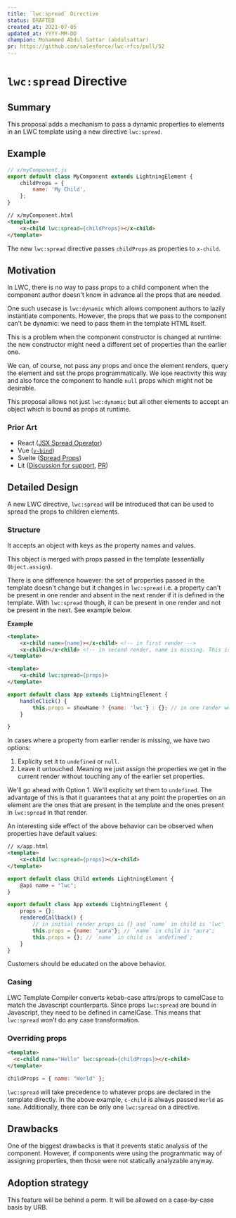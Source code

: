 ```yaml
---
title: `lwc:spread` Directive
status: DRAFTED
created_at: 2021-07-05
updated_at: YYYY-MM-DD
champion: Mohammed Abdul Sattar (abdulsattar)
pr: https://github.com/salesforce/lwc-rfcs/pull/52
---
```


# `lwc:spread` Directive

## Summary
This proposal adds a mechanism to pass a dynamic properties to elements in
an LWC template using a new directive `lwc:spread`.

## Example
```js
// x/myComponent.js
export default class MyComponent extends LightningElement {
    childProps = { 
        name: 'My Child',
    };
}
```
```html
// x/myComponent.html
<template>
    <x-child lwc:spread={childProps}></x-child>
</template>
```

The new `lwc:spread` directive passes `childProps` as properties to `x-child`.

## Motivation

In LWC, there is no way to pass props to a child component when the component author
doesn't know in advance all the props that are needed.

One such usecase is `lwc:dynamic` which allows component authors to lazily instantiate components. However,
the props that we pass to the component can't be dynamic: we need to pass them in the template HTML itself.

This is a problem when the component constructor is changed at runtime: the new constructor
might need a different set of properties than the earlier one.

We can, of course, not pass any props and once the element renders, query the
element and set the props programmatically. We lose reactivity this way and also force
the component to handle `null` props which might not be desirable.

This proposal allows not just `lwc:dynamic` but all other elements to accept an object which is bound as props
at runtime.

### Prior Art
- React ([JSX Spread Operator](https://reactjs.org/docs/jsx-in-depth.html#spread-attributes))
- Vue ([`v-bind`](https://v3.vuejs.org/api/directives.html#v-bind))
- Svelte ([Spread Props](https://svelte.dev/tutorial/spread-props))
- Lit ([Discussion for support](https://github.com/lit/lit/issues/923), [PR](https://github.com/lit/lit/pull/1960))

## Detailed Design

A new LWC directive, `lwc:spread` will be introduced that can be used to spread the props to children elements.

### Structure
It accepts an object with keys as the property names and values.

This object is merged with props passed in the template (essentially `Object.assign`).

There is one difference however: the set of properties passed in the template doesn't change but it changes in `lwc:spread` i.e.
a property can't be present in one render and absent in the next render if it is defined in the template. With
`lwc:spread` though, it can be present in one render and not be present in the next. See example below.

**Example**

```html
<template>
    <x-child name={name}></x-child> <!-- in first render -->
    <x-child></x-child> <!-- in second render, name is missing. This is not possible with template compiler -->
</template>
```

```html
<template>
    <x-child lwc:spread={props}>
</template>
```

```js
export default class App extends LightningElement {
    handleClick() {
        this.props = showName ? {name: 'lwc'} : {}; // in one render we're passing `name` prop, but in another one there's no `name` property.
    }

}
```

In cases where a property from earlier render is missing, we have two options:
1. Explicity set it to `undefined` or `null`.
2. Leave it untouched. Meaning we just assign the properties we get in the current render without touching any of the earlier set properties.

We'll go ahead with Option 1. We'll explicity set them to `undefined`. The advantage of this is that it guarantees that at any point
the properties on an element are the ones that are present in the template and the ones present in `lwc:spread` in that render.

An interesting side effect of the above behavior can be observed when properties have default values:

```html
// x/app.html
<template>
    <x-child lwc:spread={props}></x-child>
</template>
```
```js
export default class Child extends LightningElement {
    @api name = "lwc";
}

export default class App extends LightningElement {
    props = {};
    renderedCallback() {
        // in initial render props is {} and `name` in child is 'lwc'
        this.props = {name: "aura"}; // `name` in child is "aura";
        this.props = {}; // `name` in child is `undefined`;
    }
}

```
Customers should be educated on the above behavior.

### Casing
LWC Template Compiler converts kebab-case attrs/props to camelCase to match the Javascript counterparts. Since props `lwc:spread`
are bound in Javascript, they need to be defined in camelCase. This means that `lwc:spread` won't do any case transformation.

### Overriding props
```html
<template>
  <c-child name="Hello" lwc:spread={childProps}></c-child>
</template>
```
```js
childProps = { name: "World" };
```
`lwc:spread` will take precedence to whatever props are declared in the template directly. In the above example,
`c-child` is always passed `World` as `name`. Additionally, there can be only one `lwc:spread` on a directive.

## Drawbacks

One of the biggest drawbacks is that it prevents static analysis of the component. However, if components were using the
programmatic way of assigning properties, then those were not statically analyzable anyway.

## Adoption strategy

This feature will be behind a perm. It will be allowed on a case-by-case basis by URB.